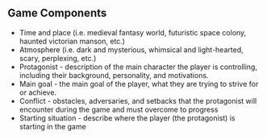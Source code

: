 ## Game Components
- Time and place (i.e. medieval fantasy world, futuristic space colony, haunted victorian manson, etc.)
- Atmosphere (i.e. dark and mysterious, whimsical and light-hearted, scary, perplexing, etc.)
- Protagonist - description of the main character the player is controlling, including their background, personality, and motivations.
- Main goal - the main goal of the player, what they are trying to strive for or achieve.
- Conflict - obstacles, adversaries, and setbacks that the protagonist will encounter during the game and must overcome to progress
- Starting situation - describe where the player (the protagonist) is starting in the game